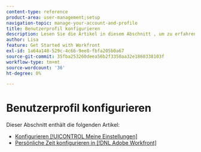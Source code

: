 ```yaml
---
content-type: reference
product-area: user-management;setup
navigation-topic: manage-your-account-and-profile
title: Benutzerprofil konfigurieren
description: Lesen Sie die Artikel in diesem Abschnitt , um zu erfahren, wie Sie Ihre [!DNL Workfront] Benutzerprofil.
author: Lisa
feature: Get Started with Workfront
exl-id: 1a64a148-529c-4c66-9ee8-fbfa205b0a67
source-git-commit: 35fba253260deea56b2f3350aa32e1860338103f
workflow-type: tm+mt
source-wordcount: '36'
ht-degree: 0%

---
```


# Benutzerprofil konfigurieren

Dieser Abschnitt enthält die folgenden Artikel:

* [Konfigurieren [!UICONTROL Meine Einstellungen]](../../../workfront-basics/manage-your-account-and-profile/configuring-your-user-profile/configure-my-settings.md)
* [Persönliche Zeit konfigurieren in [!DNL Adobe Workfront]](../../../workfront-basics/manage-your-account-and-profile/configuring-your-user-profile/personal-time-overview.md)
